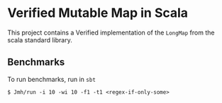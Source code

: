 # Verified Mutable Map in Scala

This project contains a Verified implementation of the `LongMap` from the scala standard library.

## Benchmarks

To run benchmarks, run in `sbt`

```$ Jmh/run -i 10 -wi 10 -f1 -t1 <regex-if-only-some>```